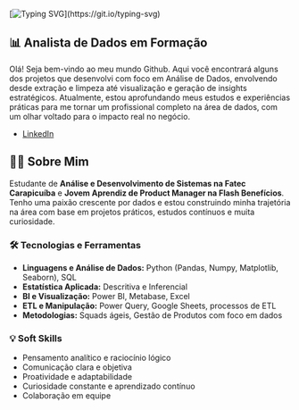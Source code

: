 [![Typing SVG](https://readme-typing-svg.herokuapp.com?font=Fira+Code&pause=1000&color=000000B8&width=435&lines=Hi%2C+everyone!+I'm+Gustavo;Welcome+to+my+GitHub+Page!)](https://git.io/typing-svg)

## 📊 Analista de Dados em Formação

Olá! Seja bem-vindo ao meu mundo Github. Aqui você encontrará alguns dos projetos que desenvolvi com foco em Análise de Dados, envolvendo desde extração e limpeza até visualização e geração de insights estratégicos.
Atualmente, estou aprofundando meus estudos e experiências práticas para me tornar um profissional completo na área de dados, com um olhar voltado para o impacto real no negócio.

- [LinkedIn](https://www.linkedin.com/in/gustavo-borgess)

<!-- ## 🚀 Projetos de Data Analytics

- **PROJETO 1:** Nome do Projeto 1 – Pequena descrição ou [link para repositório](#)
- **PROJETO 2:** Nome do Projeto 2 – Pequena descrição ou [link para repositório](#) 

--- -->

## 👨‍💻 Sobre Mim

Estudante de **Análise e Desenvolvimento de Sistemas na Fatec Carapicuíba** e **Jovem Aprendiz de Product Manager na Flash Benefícios**. Tenho uma paixão crescente por dados e estou construindo minha trajetória na área com base em projetos práticos, estudos contínuos e muita curiosidade. 

### 🛠️ Tecnologias e Ferramentas

- **Linguagens e Análise de Dados:** Python (Pandas, Numpy, Matplotlib, Seaborn), SQL  
- **Estatística Aplicada:** Descritiva e Inferencial  
- **BI e Visualização:** Power BI, Metabase, Excel  
- **ETL e Manipulação:** Power Query, Google Sheets, processos de ETL  
- **Metodologias:** Squads ágeis, Gestão de Produtos com foco em dados

### 💡 Soft Skills

- Pensamento analítico e raciocínio lógico  
- Comunicação clara e objetiva  
- Proatividade e adaptabilidade  
- Curiosidade constante e aprendizado contínuo  
- Colaboração em equipe
